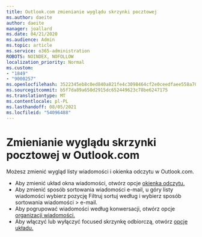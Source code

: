 ```yaml
---
title: Outlook.com zmienianie wyglądu skrzynki pocztowej
ms.author: daeite
author: daeite
manager: joallard
ms.date: 04/21/2020
ms.audience: Admin
ms.topic: article
ms.service: o365-administration
ROBOTS: NOINDEX, NOFOLLOW
localization_priority: Normal
ms.custom:
- "1849"
- "9000257"
ms.openlocfilehash: 3522345eb8c0ed840a821fe4c3098464cf2e0ceedfaee558a703be643758ee7a
ms.sourcegitcommit: b5f7da89a650d2915dc652449623c78be6247175
ms.translationtype: MT
ms.contentlocale: pl-PL
ms.lasthandoff: 08/05/2021
ms.locfileid: "54096488"
---
```

# <a name="change-the-look-of-your-outlookcom-mailbox"></a>Zmienianie wyglądu skrzynki pocztowej w Outlook.com

Możesz zmienić wygląd listy wiadomości i okienka odczytu w Outlook.com.

- Aby zmienić układ okna wiadomości, otwórz opcje [okienka odczytu.](https://outlook.live.com/mail/options/mail/layout/readingPane)
- Aby zmienić sposób sortowania wiadomości e-mail, u góry listy wiadomości wybierz pozycję Filtruj sortuj według i wybierz sposób sortowania wiadomości  >   e-mail.
- Aby pogrupować wiadomości według konwersacji, otwórz opcje [organizacji wiadomości.](https://outlook.live.com/mail/options/mail/layout/conversations)
- Aby włączyć lub wyłączyć focused skrzynkę odbiorczą, otwórz [opcje układu.](https://outlook.live.com/mail/options/mail/layout/focused)